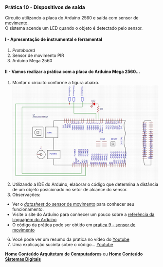 ### Prática 10 - Dispositivos de saída
Circuito utilizando a placa do Arduíno 2560 e saída com sensor de movimento.  
O sistema acende um LED quando o objeto é detectado pelo sensor.

#### I - Apresentação de instrumental e ferramental
1. *Protoboard*
2. Sensor de movimento PIR
3. Arduíno Mega 2560

#### II - Vamos realizar a prática com a placa do Arduíno Mega 2560...
1. Montar  o circuito conforme a figura abaixo.  
![Esquema de ligação sensor ultrassônico com Arduino](/arq_aulas/images/praticasensormovimento.jpg) 
3. Utilizando a IDE do Arduíno, elaborar o código que determina a distância de um objeto posicionado no setor de alcance do sensor.
4. Observações:  
- Ver o [*datasheet* do sensor de movimento](https://github.com/claytonjasilva/claytonjasilva.github.io/blob/main/arduino/datasheet_sensormovimento.md) para conhecer seu funcionamento.  
- Visite o site do Arduíno para conhecer um pouco sobre a [referência da linguagem do Arduíno](https://www.arduino.cc/reference/en/)  
- O código da prática pode ser obtido em [pratica 9 - sensor de movimento](https://github.com/claytonjasilva/prog_exemplos/blob/main/pratica_sensormovimento.ino)  
6. Você pode ver um resumo da pratica no vídeo do [Youtube](https://www.youtube.com/watch?v=17DMZC9p-jM)  
7. Uma explicação sucinta sobre o código... [Youtube](https://youtu.be/F5vX2qY2nHA)  

**[Home Conteúdo Arquitetura de Computadores](https://github.com/claytonjasilva/claytonjasilva.github.io/blob/main/arq_aulas.md)**  ou 
**[Home Conteúdo Sistemas Digitais](https://github.com/claytonjasilva/claytonjasilva.github.io/blob/main/sisdig_aulas.md)**   
